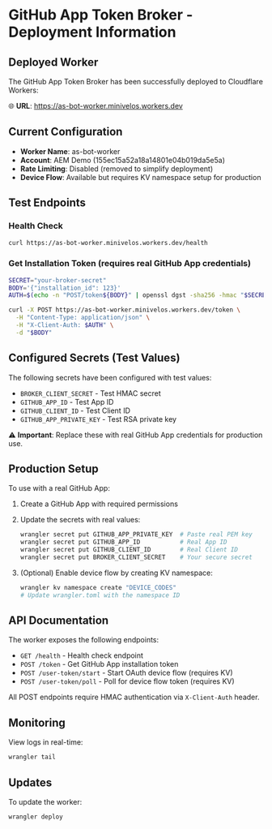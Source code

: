 # GitHub App Token Broker - Deployment Information

## Deployed Worker

The GitHub App Token Broker has been successfully deployed to Cloudflare Workers:

🌐 **URL**: https://as-bot-worker.minivelos.workers.dev

## Current Configuration

- **Worker Name**: as-bot-worker
- **Account**: AEM Demo (155ec15a52a18a14801e04b019da5e5a)
- **Rate Limiting**: Disabled (removed to simplify deployment)
- **Device Flow**: Available but requires KV namespace setup for production

## Test Endpoints

### Health Check
```bash
curl https://as-bot-worker.minivelos.workers.dev/health
```

### Get Installation Token (requires real GitHub App credentials)
```bash
SECRET="your-broker-secret"
BODY='{"installation_id": 123}'
AUTH=$(echo -n "POST/token${BODY}" | openssl dgst -sha256 -hmac "$SECRET" -binary | base64)

curl -X POST https://as-bot-worker.minivelos.workers.dev/token \
  -H "Content-Type: application/json" \
  -H "X-Client-Auth: $AUTH" \
  -d "$BODY"
```

## Configured Secrets (Test Values)

The following secrets have been configured with test values:
- `BROKER_CLIENT_SECRET` - Test HMAC secret
- `GITHUB_APP_ID` - Test App ID
- `GITHUB_CLIENT_ID` - Test Client ID  
- `GITHUB_APP_PRIVATE_KEY` - Test RSA private key

⚠️ **Important**: Replace these with real GitHub App credentials for production use.

## Production Setup

To use with a real GitHub App:

1. Create a GitHub App with required permissions
2. Update the secrets with real values:
   ```bash
   wrangler secret put GITHUB_APP_PRIVATE_KEY  # Paste real PEM key
   wrangler secret put GITHUB_APP_ID           # Real App ID
   wrangler secret put GITHUB_CLIENT_ID        # Real Client ID
   wrangler secret put BROKER_CLIENT_SECRET    # Your secure secret
   ```

3. (Optional) Enable device flow by creating KV namespace:
   ```bash
   wrangler kv namespace create "DEVICE_CODES"
   # Update wrangler.toml with the namespace ID
   ```

## API Documentation

The worker exposes the following endpoints:

- `GET /health` - Health check endpoint
- `POST /token` - Get GitHub App installation token
- `POST /user-token/start` - Start OAuth device flow (requires KV)
- `POST /user-token/poll` - Poll for device flow token (requires KV)

All POST endpoints require HMAC authentication via `X-Client-Auth` header.

## Monitoring

View logs in real-time:
```bash
wrangler tail
```

## Updates

To update the worker:
```bash
wrangler deploy
```